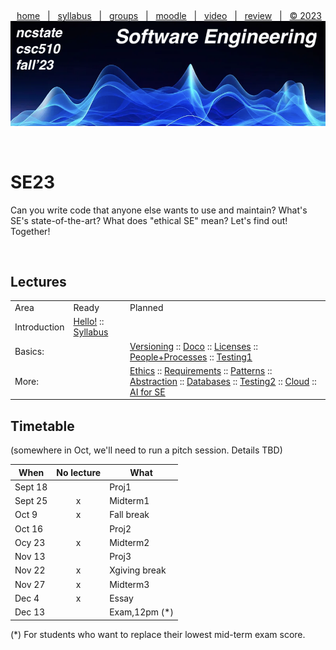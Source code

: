<a name=top><p>&nbsp;
<p align=center>
&nbsp;<a href="/README.md#top">home</a> &nbsp; | &nbsp;
<a href="/docs/syllabus.md#top">syllabus</a> &nbsp; | &nbsp;
<a href="https://docs.google.com/spreadsheets/d/1sdIwdLxZ551NChuj5Pm9FCdRRhxVdVVIPgDpNg5ZFVY/edit#gid=0">groups</a> &nbsp; | &nbsp;
<a href="https://moodle-courses2324.wolfware.ncsu.edu/course/view.php?id=4575">moodle</a> &nbsp; | &nbsp;
<a href="https://ncsu.hosted.panopto.com/Panopto/Pages/Sessions/List.aspx?folderID=d992e131-df71-4368-940d-b064012a875c">video</a> &nbsp; | &nbsp;
<a href="/docs/review.md">review</a> &nbsp; | &nbsp;
<a href="/LICENSE.md#top">&copy; 2023</a><br>
<a href="/README.md#top"><img   width=900 src="/docs/img/banner.png"></a></p><br clear=all>




# SE23
Can you write code that anyone else wants to use and maintain?
What's SE's state-of-the-art?
What does "ethical SE" mean?
Let's find out! Together!

<br clear=all>

## Lectures

<table>
<tr><td>Area<td>Ready<td>Planned </tr>
<tr>
<td>
Introduction <td> 
 <a href="/docs/hello.md">Hello!</a> 
:: <a href="/docs/syllabus.md">Syllabus</a> 
<td>
</tr>

<tr><td>
Basics: <td> <td>
 <a href="/docs/goodrepo.md">Versioning</a> 
::      <a href="/docs/doc.md">Doco</a> 
::      <a href="/docs/license.md">Licenses</a> 
::    <a href="/docs/people.md">People+Processes</a> 
::  <a href="/docs/testing1.md">Testing1</a>
</tr>
<tr>
<td>
More: <td><td>
    <a href="/docs/ethics.md">Ethics</a>
::   <a href="/docs/require.md">Requirements</a>
::     <a href="/docs/patterns.md">Patterns</a>
::    <a href="/docs/abstract.md">Abstraction</a>
::  <a href="/docs/db.md">Databases</a>
::  <a href="/docs/testing2.md">Testing2</a>
::    <a href="/docs/cloud.md">Cloud</a>
::   <a href="/docs/ai4se.md">AI for SE</a>
</tr>
</table>

## Timetable

(somewhere in Oct, we'll need to run a pitch session. Details TBD)

|When| No lecture| What|
|----|:------:|-----|
Sept 18|  |Proj1    
Sept 25|x|  Midterm1   
Oct 9|x|  Fall break   
Oct 16|  |Proj2    
Ocy 23| x| Midterm2   
Nov 13|  |Proj3
Nov 22|x |  Xgiving break   
Nov 27|x|   Midterm3  
Dec  4 |x|   Essay    
Dec 13|  |Exam,12pm (\*)    

(\*) For  students who want to replace
their lowest  mid-term exam score.
 
